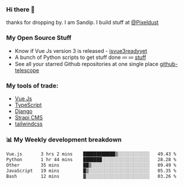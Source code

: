 ### Hi there 👋

thanks for dropping by.
I am Sandip. I build stuff at [@Pixeldust](github.com/pixeldust-in/)

###  **My Open Source Stuff**

 - Know if Vue Js version 3 is released -  [isvue3readyyet](https://github.com/sandiprb/isvue3readyyet)
 - A bunch of Python scripts to get stuff done 💤 💤 [stuff](https://github.com/sandiprb/stuff)
 - See all your starred Github repositories at one single place [github-telescope](https://github.com/sandiprb/github-telescope)



###  **My tools of trade:**
 - [Vue Js](https://github.com/vuejs/vue/)
 - [TypeScript](https://github.com/microsoft/TypeScript)
 - [Django](github.com/django/django)
 - [Strapi CMS](github.com/strapi/strapi)
 - [tailwindcss](https://github.com/tailwindlabs/tailwindcss)


###  📊 **My Weekly development breakdown**
<!--START_SECTION:waka-->

```txt
Vue.js       3 hrs 2 mins    ████████████▒░░░░░░░░░░░░   49.43 %
Python       1 hr 44 mins    ███████░░░░░░░░░░░░░░░░░░   28.28 %
Other        35 mins         ██▒░░░░░░░░░░░░░░░░░░░░░░   09.49 %
JavaScript   19 mins         █▒░░░░░░░░░░░░░░░░░░░░░░░   05.35 %
Bash         12 mins         ▓░░░░░░░░░░░░░░░░░░░░░░░░   03.26 %
```

<!--END_SECTION:waka-->
